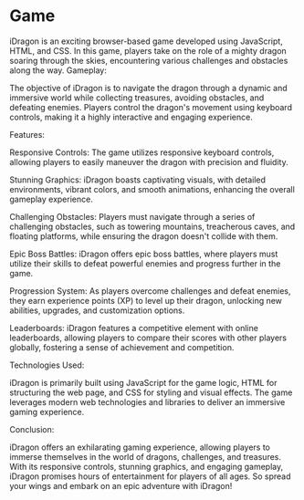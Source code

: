 # Game
iDragon is an exciting browser-based game developed using JavaScript, HTML, and CSS. In this game, players take on the role of a mighty dragon soaring through the skies, encountering various challenges and obstacles along the way.
Gameplay:

The objective of iDragon is to navigate the dragon through a dynamic and immersive world while collecting treasures, avoiding obstacles, and defeating enemies. Players control the dragon's movement using keyboard controls, making it a highly interactive and engaging experience.

Features:

Responsive Controls: The game utilizes responsive keyboard controls, allowing players to easily maneuver the dragon with precision and fluidity.

Stunning Graphics: iDragon boasts captivating visuals, with detailed environments, vibrant colors, and smooth animations, enhancing the overall gameplay experience.

Challenging Obstacles: Players must navigate through a series of challenging obstacles, such as towering mountains, treacherous caves, and floating platforms, while ensuring the dragon doesn't collide with them.



Epic Boss Battles: iDragon offers epic boss battles, where players must utilize their skills to defeat powerful enemies and progress further in the game.

Progression System: As players overcome challenges and defeat enemies, they earn experience points (XP) to level up their dragon, unlocking new abilities, upgrades, and customization options.

Leaderboards: iDragon features a competitive element with online leaderboards, allowing players to compare their scores with other players globally, fostering a sense of achievement and competition.

Technologies Used:

iDragon is primarily built using JavaScript for the game logic, HTML for structuring the web page, and CSS for styling and visual effects. The game leverages modern web technologies and libraries to deliver an immersive gaming experience.

Conclusion:

iDragon offers an exhilarating gaming experience, allowing players to immerse themselves in the world of dragons, challenges, and treasures. With its responsive controls, stunning graphics, and engaging gameplay, iDragon promises hours of entertainment for players of all ages. So spread your wings and embark on an epic adventure with iDragon!

